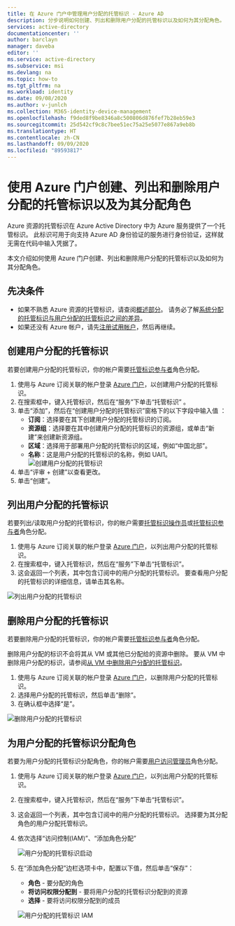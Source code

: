 ```yaml
---
title: 在 Azure 门户中管理用户分配的托管标识 - Azure AD
description: 分步说明如何创建、列出和删除用户分配的托管标识以及如何为其分配角色。
services: active-directory
documentationcenter: ''
author: barclayn
manager: daveba
editor: ''
ms.service: active-directory
ms.subservice: msi
ms.devlang: na
ms.topic: how-to
ms.tgt_pltfrm: na
ms.workload: identity
ms.date: 09/08/2020
ms.author: v-junlch
ms.collection: M365-identity-device-management
ms.openlocfilehash: f9ded8f9be8346a8c500806d876fef7b28eb59e3
ms.sourcegitcommit: 25d542cf9c8c7bee51ec75a25e5077e867a9eb8b
ms.translationtype: HT
ms.contentlocale: zh-CN
ms.lasthandoff: 09/09/2020
ms.locfileid: "89593817"
---
```

# <a name="create-list-delete-or-assign-a-role-to-a-user-assigned-managed-identity-using-the-azure-portal"></a>使用 Azure 门户创建、列出和删除用户分配的托管标识以及为其分配角色

Azure 资源的托管标识在 Azure Active Directory 中为 Azure 服务提供了一个托管标识。 此标识可用于向支持 Azure AD 身份验证的服务进行身份验证，这样就无需在代码中输入凭据了。 

本文介绍如何使用 Azure 门户创建、列出和删除用户分配的托管标识以及如何为其分配角色。

## <a name="prerequisites"></a>先决条件

- 如果不熟悉 Azure 资源的托管标识，请查阅[概述部分](overview.md)。 请务必了解[系统分配的托管标识与用户分配的托管标识之间的差异](overview.md#managed-identity-types)。
- 如果还没有 Azure 帐户，请先[注册试用帐户](https://www.azure.cn/pricing/1rmb-trial/)，然后再继续。

## <a name="create-a-user-assigned-managed-identity"></a>创建用户分配的托管标识

若要创建用户分配的托管标识，你的帐户需要[托管标识参与者](/role-based-access-control/built-in-roles#managed-identity-contributor)角色分配。

1. 使用与 Azure 订阅关联的帐户登录 [Azure 门户](https://portal.azure.cn)，以创建用户分配的托管标识。
2. 在搜索框中，键入托管标识，然后在“服务”下单击“托管标识” 。
3. 单击“添加”，然后在“创建用户分配的托管标识”窗格下的以下字段中输入值 ：
    - **订阅**：选择要在其下创建用户分配的托管标识的订阅。
    - **资源组**：选择要在其中创建用户分配的托管标识的资源组，或单击“新建”来创建新资源组。
    - **区域**：选择用于部署用户分配的托管标识的区域，例如“中国北部”。
    - **名称**：这是用户分配的托管标识的名称，例如 UAI1。
    ![创建用户分配的托管标识](./media/how-to-manage-ua-identity-portal/create-user-assigned-managed-identity-portal.png)
4. 单击“评审 + 创建”以查看更改。
5. 单击“创建”。

## <a name="list-user-assigned-managed-identities"></a>列出用户分配的托管标识

若要列出/读取用户分配的托管标识，你的帐户需要[托管标识操作员](/role-based-access-control/built-in-roles#managed-identity-operator)或[托管标识参与者](/role-based-access-control/built-in-roles#managed-identity-contributor)角色分配。

1. 使用与 Azure 订阅关联的帐户登录 [Azure 门户](https://portal.azure.cn)，以列出用户分配的托管标识。
2. 在搜索框中，键入托管标识，然后在“服务”下单击“托管标识”。
3. 这会返回一个列表，其中包含订阅中的用户分配的托管标识。  要查看用户分配的托管标识的详细信息，请单击其名称。

![列出用户分配的托管标识](./media/how-to-manage-ua-identity-portal/list-user-assigned-managed-identity-portal.png)

## <a name="delete-a-user-assigned-managed-identity"></a>删除用户分配的托管标识

若要删除用户分配的托管标识，你的帐户需要[托管标识参与者](/role-based-access-control/built-in-roles#managed-identity-contributor)角色分配。

删除用户分配的标识不会将其从 VM 或其他已分配给的资源中删除。  要从 VM 中删除用户分配的标识，请参阅[从 VM 中删除用户分配的托管标识](/active-directory/managed-identities-azure-resources/qs-configure-portal-windows-vm#remove-a-user-assigned-managed-identity-from-a-vm)。

1. 使用与 Azure 订阅关联的帐户登录 [Azure 门户](https://portal.azure.cn)，以删除用户分配的托管标识。
2. 选择用户分配的托管标识，然后单击“删除”。
3. 在确认框中选择“是”。

![删除用户分配的托管标识](./media/how-to-manage-ua-identity-portal/delete-user-assigned-managed-identity-portal.png)

## <a name="assign-a-role-to-a-user-assigned-managed-identity"></a>为用户分配的托管标识分配角色 

若要为用户分配的托管标识分配角色，你的帐户需要[用户访问管理员](/role-based-access-control/built-in-roles#user-access-administrator)角色分配。

1. 使用与 Azure 订阅关联的帐户登录 [Azure 门户](https://portal.azure.cn)，以列出用户分配的托管标识。
2. 在搜索框中，键入托管标识，然后在“服务”下单击“托管标识”。
3. 这会返回一个列表，其中包含订阅中的用户分配的托管标识。  选择要为其分配角色的用户分配托管标识。
4. 依次选择“访问控制(IAM)”、“添加角色分配” 

   ![用户分配的托管标识启动](./media/how-to-manage-ua-identity-portal/assign-role-screenshot1.png)

5. 在“添加角色分配”边栏选项卡中，配置以下值，然后单击“保存”：
   - **角色** - 要分配的角色
   - **将访问权限分配到** - 要将用户分配的托管标识分配到的资源
   - **选择** - 要将访问权限分配到的成员
   
   ![用户分配的托管标识 IAM](./media/how-to-manage-ua-identity-portal/assign-role-screenshot2.png)  

